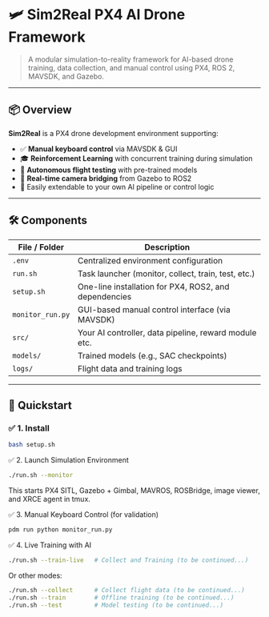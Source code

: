 # 🛩️ Sim2Real PX4 AI Drone Framework

> A modular simulation-to-reality framework for AI-based drone training, data collection, and manual control using PX4, ROS 2, MAVSDK, and Gazebo.

---

## 📦 Overview

**Sim2Real** is a PX4 drone development environment supporting:
- ✅ **Manual keyboard control** via MAVSDK & GUI
- 🎓 **Reinforcement Learning** with concurrent training during simulation
- 🎯 **Autonomous flight testing** with pre-trained models
- 📸 **Real-time camera bridging** from Gazebo to ROS2
- 🧠 Easily extendable to your own AI pipeline or control logic

---

## 🛠️ Components

| File / Folder       | Description                                           |
|---------------------|-------------------------------------------------------|
| `.env`              | Centralized environment configuration                 |
| `run.sh`            | Task launcher (monitor, collect, train, test, etc.)   |
| `setup.sh`          | One-line installation for PX4, ROS2, and dependencies |
| `monitor_run.py`    | GUI-based manual control interface (via MAVSDK)       |
| `src/`              | Your AI controller, data pipeline, reward module etc. |
| `models/`           | Trained models (e.g., SAC checkpoints)                |
| `logs/`             | Flight data and training logs                         |

---

## 🚀 Quickstart

### ✅ 1. Install

```bash
bash setup.sh
```
✅ 2. Launch Simulation Environment
```bash
./run.sh --monitor
```
This starts PX4 SITL, Gazebo + Gimbal, MAVROS, ROSBridge, image viewer, and XRCE agent in tmux.

✅ 3. Manual Keyboard Control (for validation)
```bash
pdm run python monitor_run.py
```
✅ 4. Live Training with AI
```bash
./run.sh --train-live   # Collect and Training (to be continued...)
```
Or other modes:
```bash
./run.sh --collect      # Collect flight data (to be continued...)
./run.sh --train        # Offline training (to be continued...)
./run.sh --test         # Model testing (to be continued...)
```
